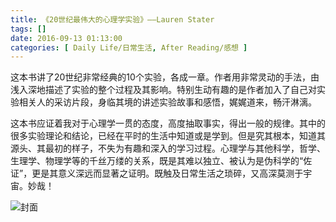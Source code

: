 ```yaml
---
title: 《20世纪最伟大的心理学实验》——Lauren Stater
tags: []
date: 2016-09-13 01:13:00
categories: [ Daily Life/日常生活, After Reading/感想 ]
---
```


这本书讲了20世纪非常经典的10个实验，各成一章。作者用非常灵动的手法，由浅入深地描述了实验的整个过程及其影响。特别生动有趣的是作者加入了自己对实验相关人的采访片段，身临其境的讲述实验故事和感悟，娓娓道来，畅汗淋漓。

这本书应证着我对于心理学一贯的态度，高度抽取事实，得出一般的规律。其中的很多实验理论和结论，已经在平时的生活中知道或是学到。但是究其根本，知道其源头、其最初的样子，不失为有趣和深入的学习过程。心理学与其他科学，哲学、生理学、物理学等的千丝万缕的关系，既是其难以独立、被认为是伪科学的“佐证”，更是其意义深远而显著之证明。既触及日常生活之琐碎，又高深莫测于宇宙。妙哉！

![封面](https://amayading.com/usr/uploads/2016/09/3145284348.jpg "封面")